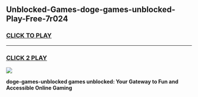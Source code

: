 
## Unblocked-Games-doge-games-unblocked-Play-Free-7r024
<h3>
<a href="https://premium76.site?title=doge-games-unblocked&ref=15A">CLICK TO PLAY</a></h3>
<hr>

<h3>
<a href="https://premium76.site?title=doge-games-unblocked&ref=15A">CLICK 2 PLAY</a>
  
</h3>

<a href="https://premium76.site?title=doge-games-unblocked&ref=15A"><img src="https://clearcache.store/games.png"></a>


**doge-games-unblocked games unblocked: Your Gateway to Fun and Accessible Online Gaming**
